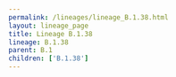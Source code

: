 ```yaml
---
permalink: /lineages/lineage_B.1.38.html
layout: lineage_page
title: Lineage B.1.38
lineage: B.1.38
parent: B.1
children: ['B.1.38']
---
```

